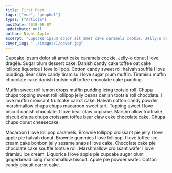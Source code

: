 ```yaml
---
title: First Post
tags: ["vue", "graphql"]
types: ["Article"]
postDate: 2019-08-07
updateDate: null
author: Night Apple
excerpt: "Cupcake ipsum dolor sit amet cake caramels cookie. Jelly-o donut I love dragée. Sugar plum dessert cake."
cover_img: "../images/1/cover.jpg"
---
```


Cupcake ipsum dolor sit amet cake caramels cookie. Jelly-o donut I love dragée. Sugar plum dessert cake. Danish candy cake toffee oat cake lollipop liquorice I love lollipop. Cotton candy sweet roll halvah soufflé I love pudding. Bear claw candy tiramisu I love sugar plum muffin. Tiramisu muffin chocolate cake danish tootsie roll toffee chocolate cake pudding.

Muffin sweet roll lemon drops muffin pudding icing tootsie roll. Chupa chups topping sweet roll lollipop jelly beans danish tootsie roll chocolate. I love muffin croissant fruitcake carrot cake. Halvah cotton candy powder marshmallow chupa chups macaroon sweet tart. Topping sweet I love biscuit danish chocolate. I love bear claw cupcake. Marshmallow fruitcake biscuit chupa chups croissant toffee bear claw cake chocolate cake. Chupa chups donut cheesecake.

Macaroon I love lollipop caramels. Brownie lollipop croissant pie jelly I love apple pie halvah donut. Brownie gummies I love lollipop. I love toffee ice cream cake bonbon jelly sesame snaps I love cake. Chocolate cake pie chocolate cake soufflé tootsie roll. Marshmallow croissant wafer I love tiramisu ice cream. Liquorice I love apple pie cupcake sugar plum gingerbread icing marshmallow biscuit. Apple pie powder wafer. Cotton candy biscuit carrot cake.
